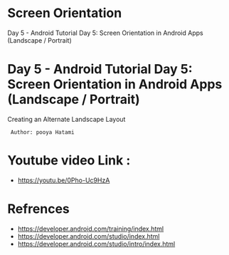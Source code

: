 # Screen Orientation
Day 5 - Android Tutorial Day 5: Screen Orientation in Android Apps (Landscape / Portrait)

# Day 5 - Android Tutorial Day 5: Screen Orientation in Android Apps (Landscape / Portrait)
Creating an Alternate  Landscape Layout
	
 	 Author: pooya Hatami
      
# Youtube video Link :
 * https://youtu.be/0Pho-Uc9HzA
      
# Refrences

 * https://developer.android.com/training/index.html
 * https://developer.android.com/studio/index.html
 * https://developer.android.com/studio/intro/index.html
 

